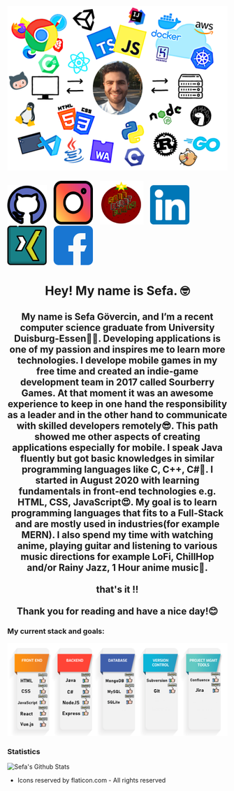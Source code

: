 ## [![sefas header](https://github.com/9Sefa9/9Sefa9/blob/main/images/HEADER.png)](https://9Sefa9.github.io/)

<p align='center'>

<a href="https://github.com/9Sefa9" target="_blank"><img id="github" src="https://github.com/9Sefa9/9Sefa9/blob/main/images/github.svg" width="90px" height="90px"></a>
&nbsp;&nbsp;
<a href="https://instagram.com/sefa_gc" target="_blank"><img id="instagram" src="https://github.com/9Sefa9/9Sefa9/blob/main/images/instagram.svg" width="90px" height="100px"></a>
&nbsp;&nbsp;
<a href="http://sourberrygames.bplaced.net/" target="_blank"><img id="sourberrygames" src="https://github.com/9Sefa9/9Sefa9/blob/main/images/sourberrygames.png" width="100px" height="100px"></a>
&nbsp;&nbsp;
<a href="https://www.linkedin.com/in/sefa-g%C3%B6vercin-b95b17111/" target="_blank"><img id="linkedind" src="https://github.com/9Sefa9/9Sefa9/blob/main/images/linkedin.svg" width="90px" height="90px"></a>
&nbsp;&nbsp;
<a href="https://www.xing.com/profile/Sefa_Goevercin" target="_blank"><img id="xing" src="https://github.com/9Sefa9/9Sefa9/blob/main/images/xing.svg" width="90px" height="90px"></a>
&nbsp;&nbsp;
<a href="https://www.facebook.com/sefa.goevercin/" target="_blank"><img id="facebook" src="https://github.com/9Sefa9/9Sefa9/blob/main/images/facebook.svg" width="90px" height="90px"></a>

</p>

<h1 align="center">Hey! My name is Sefa. 🤓</h1>

<h2 align="center">My name is Sefa Gövercin, and I’m a recent computer science graduate from University Duisburg-Essen👨‍🎓.
Developing applications is one of my passion and inspires me to learn more technologies.
I develope mobile games in my free time and created an indie-game development team in 2017
called Sourberry Games. At that moment it was an awesome experience to keep in one hand
the responsibility as a leader and in the other hand to communicate with skilled developers remotely😎.
This path showed me other aspects of creating applications especially for mobile.
I speak Java fluently but got basic knowledges in similar programming languages like C, C++, C#🔀.
I started in August 2020 with learning fundamentals in front-end technologies e.g. HTML, CSS, JavaScript😍.
My goal is to learn programming languages that fits to a Full-Stack and are mostly used in industries(for example MERN).
I also spend my time with watching anime, playing guitar and listening to various music directions for example LoFi, ChillHop and/or Rainy Jazz, 1 Hour anime music🎵.<br><br>that's it !!<br><br>
Thank you for reading and have a nice day!😊</h2>

### My current stack and goals:

[![sefas techstack](https://github.com/9Sefa9/9Sefa9/blob/main/images/techstack.png)](https://9Sefa9.github.io/)

### Statistics

![Sefa's Github Stats](https://github-readme-stats.vercel.app/api?username=9Sefa9&show_icons=true&theme=radical)

- Icons reserved by flaticon.com - All rights reserved

<!--
### 💼 Where i am currently working at/as ?

- [OwlSec Technologies: Founder and Consultant](https://owlsectechnologies.co.ke) 💼
- [TechWit Ke: Chief Editor, Developer and Founder](https://techwit3.netlify.com) ✒
- [The Bistro Ke Daily Newsletter: Founder, Editor in Chief and Developer](https://thebistronewsletter.netlify.app)☕
- [SAOA inc(SAOA Media and SAOA Tech): Founder, Editor in Chief, Designer, Consultant and Developer](https://saoainc.netlify.app)
- [Open World: Freelance](https://stephenajulu.com)


### 💼 Where i am currently working at/as

- [OwlSec Technologies: Founder and Consultant](https://owlsectechnologies.co.ke) 💼
- [TechWit Ke: Chief Editor, Developer and Founder](https://techwit3.netlify.com) ✒
- [The Bistro Ke Daily Newsletter: Founder, Editor in Chief and Developer](https://thebistronewsletter.netlify.app)☕
- [SAOA inc(SAOA Media and SAOA Tech): Founder, Editor in Chief, Designer, Consultant and Developer](https://saoainc.netlify.app)
- [Open World: Freelance](https://stephenajulu.com)

### 💻 What i am currently/done working on

- [GreeetinCard](https://greeetincard.carrd.co) 🚀
- Tech6 🚀 _coming soon_
- [T.H.I.S](https://this1.netlify.app) 🚀 _coming very soon_
- BioEmergency & Biomme 🚀 _coming soon_
- Quevant 🚀 _coming very soon_ 🚀
- [TechWit Ke](https://techwit2.netlify.app) 🚀
- Lofied 🚀 _coming soon_
- [Ajulu's Thoughts New Website](https://ajulusthoughts3.netlify.app) 🚀 _coming very soon_
- [The Bistro Ke Daily Newsletter](https://thebistronewsletter.netlify.app) 🚀
- [SAOA inc and Subsidiaries(SAOA Media, SAOA Tech, SAOA Logistics, SAOA Agri, SAOA Foundation)](https://saoainc.netlify.app) 🚀

### 📫 Where to find me

- [Facebook](https://facebook.com/stephenajulu) 😏
- [Twitter](https://twitter.com/stephenajulu) 🐤
- [Instagram](https://instagram.com/stephenajulu) 😎
- [LinkedIn](https://linkedin.com/in/stephenajulu) 👨💼
- [Website](https://stephenajulu.com) 😏🔗
- [Blog](https://ajulusthoughts.wordpress.com) 🤓💻
- [Additional places to find me](https://stephenajulu.com/links) 🔗🔗
- [Sign up for my newsletter](https://ajulusthoughts.substack.com) 💌
- [New Blog: Coming Soon](https://ajulusthoughts3.netlify.app) 🔨✒
- [TechWit Ke](https://techwit2.netlify.app) 🔨✒

![Ajulu's Github Stats](https://github-readme-stats.vercel.app/api?username=stephenajulu&show_icons=true&theme=radical)
-->

